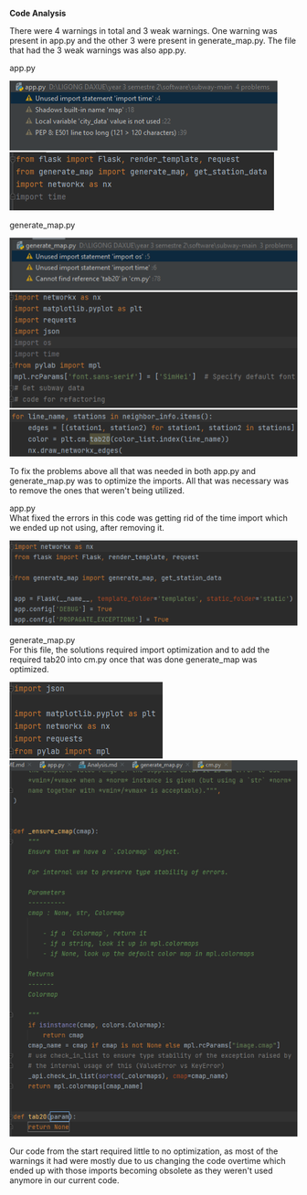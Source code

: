 **Code Analysis**

There were 4 warnings in total and 3 weak warnings. One warning was present
in app.py and the other 3 were present in generate_map.py. The file that had the 
3 weak warnings was also app.py.

app.py  

<img src="./images/warningapp.png"/>
<img src="./images/warningapp2.png"/>

generate_map.py  

<img src="./images/warningmap.png"/>
<img src="./images/warningmap2.png"/>
<img src="./images/warningmap3.png"/>

To fix the problems above all that was needed in both app.py and generate_map.py
was to optimize the imports. All that was necessary was to remove the ones that
weren't being utilized.

app.py  
What fixed the errors in this code was getting rid of the time import which we ended
up not using, after removing it.

<img src="./images/appfix.png"/>

generate_map.py  
For this file, the solutions required import optimization and to add the required
tab20 into cm.py once that was done generate_map was optimized.

<img src="./images/mapfix.png"/>
<img src="./images/mapfix2.png"/>

Our code from the start required little to no optimization, as most of the warnings it had
were mostly due to us changing the code overtime which ended up with those imports
becoming obsolete as they weren't used anymore in our current code.